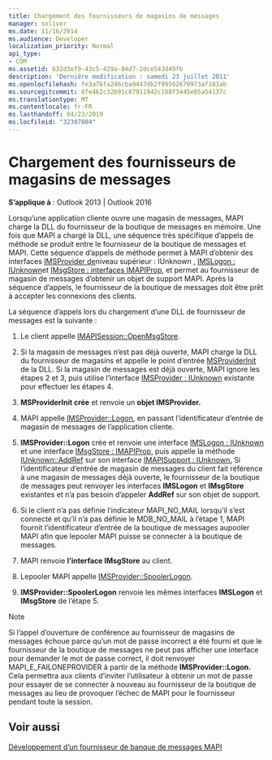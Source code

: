 ```yaml
---
title: Chargement des fournisseurs de magasins de messages
manager: soliver
ms.date: 11/16/2014
ms.audience: Developer
localization_priority: Normal
api_type:
- COM
ms.assetid: 632d3ef9-43c5-429a-84d7-2dce543d49fb
description: 'Derniére modification : samedi 23 juillet 2011'
ms.openlocfilehash: fe3a76fa246cba9447db2f99562670973af183ab
ms.sourcegitcommit: 8fe462c32b91c87911942c188f3445e85a54137c
ms.translationtype: MT
ms.contentlocale: fr-FR
ms.lasthandoff: 04/23/2019
ms.locfileid: "32307804"
---
```

# <a name="loading-message-store-providers"></a>Chargement des fournisseurs de magasins de messages

  
  
**S’applique à** : Outlook 2013 | Outlook 2016 
  
Lorsqu’une application cliente ouvre une magasin de messages, MAPI charge la DLL du fournisseur de la boutique de messages en mémoire. Une fois que MAPI a chargé la DLL, une séquence très spécifique d’appels de méthode se produit entre le fournisseur de la boutique de messages et MAPI. Cette séquence d’appels de méthode permet à MAPI d’obtenir des interfaces [IMSProvider de](imsprovideriunknown.md)niveau supérieur : IUnknown , [IMSLogon : IUnknown](imslogoniunknown.md)et [IMsgStore : interfaces IMAPIProp,](imsgstoreimapiprop.md) et permet au fournisseur de magasin de messages d’obtenir un objet de support MAPI. Après la séquence d’appels, le fournisseur de la boutique de messages doit être prêt à accepter les connexions des clients. 
  
La séquence d’appels lors du chargement d’une DLL de fournisseur de messages est la suivante :
  
1. Le client appelle [IMAPISession::OpenMsgStore](imapisession-openmsgstore.md).
    
2. Si la magasin de messages n’est pas déjà ouverte, MAPI charge la DLL du fournisseur de magasins et appelle le point d’entrée [MSProviderInit](msproviderinit.md) de la DLL. Si la magasin de messages est déjà ouverte, MAPI ignore les étapes 2 et 3, puis utilise l’interface [IMSProvider : IUnknown](imsprovideriunknown.md) existante pour effectuer les étapes 4. 
    
3. **MSProviderInit crée** et renvoie un **objet IMSProvider.** 
    
4. MAPI appelle [IMSProvider::Logon](imsprovider-logon.md), en passant l’identificateur d’entrée de magasin de messages de l’application cliente.
    
5. **IMSProvider::Logon** crée et renvoie une interface [IMSLogon : IUnknown](imslogoniunknown.md) et une interface [IMsgStore : IMAPIProp,](imsgstoreimapiprop.md) puis appelle la méthode [IUnknown::AddRef](https://msdn.microsoft.com/library/b4316efd-73d4-4995-b898-8025a316ba63%28Office.15%29.aspx) sur son interface [IMAPISupport : IUnknown.](imapisupportiunknown.md) Si l’identificateur d’entrée de magasin de messages du client fait référence à une magasin de messages déjà ouverte, le fournisseur de la boutique de messages peut renvoyer les interfaces **IMSLogon** et **IMsgStore** existantes et n’a pas besoin d’appeler **AddRef** sur son objet de support. 
    
6. Si le client n’a pas définie l’indicateur MAPI_NO_MAIL lorsqu’il s’est connecté et qu’il n’a pas définie le MDB_NO_MAIL à l’étape 1, MAPI fournit l’identificateur d’entrée de la boutique de messages aupooler MAPI afin que lepooler MAPI puisse se connecter à la boutique de messages.
    
7. MAPI renvoie **l’interface IMsgStore** au client. 
    
8. Lepooler MAPI appelle [IMSProvider::SpoolerLogon](imsprovider-spoolerlogon.md).
    
9. **IMSProvider::SpoolerLogon** renvoie les mêmes interfaces **IMSLogon** et **IMsgStore** de l’étape 5. 
    
> [!NOTE]
> Si l’appel d’ouverture de conférence au fournisseur de magasins de messages échoue parce qu’un mot de passe incorrect a été fourni et que le fournisseur de la boutique de messages ne peut pas afficher une interface pour demander le mot de passe correct, il doit renvoyer MAPI_E_FAILONEPROVIDER à partir de la méthode **IMSProvider::Logon.** Cela permettra aux clients d’inviter l’utilisateur à obtenir un mot de passe pour essayer de se connecter à nouveau au fournisseur de la boutique de messages au lieu de provoquer l’échec de MAPI pour le fournisseur pendant toute la session. 
  
## <a name="see-also"></a>Voir aussi



[Développement d’un fournisseur de banque de messages MAPI](developing-a-mapi-message-store-provider.md)

